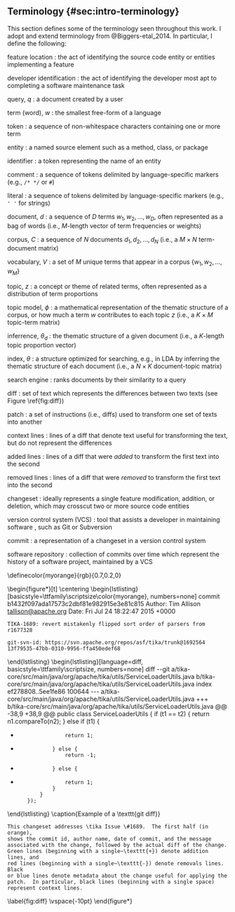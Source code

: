 ## Terminology {#sec:intro-terminology}

This section defines some of the terminology seen throughout this work.
I adopt and extend terminology from @Biggers-etal_2014. In particular, I
define the following:

feature location
:   the act of identifying the source code entity or entities implementing a
feature

developer identification
:   the act of identifying the developer most apt to completing a software
maintenance task

query, $q$
:   a document created by a user

term (word), $w$
:   the smallest free-form of a language

token
:   a sequence of non-whitespace characters containing one or more term

entity
:   a named source element such as a method, class, or package

identifier
:   a token representing the name of an entity

comment
:   a sequence of tokens delimited by language-specific markers (e.g., `/* */`
or `#`)

literal
:   a sequence of tokens delimited by language-specific markers (e.g., `' '`
for strings)

document, $d$
:   a sequence of $D$ terms $w_1, w_2, ..., w_D$, often represented as a
bag of words (i.e., $M$-length vector of term frequencies or weights)

corpus, $C$
:   a sequence of $N$ documents $d_1, d_2, ..., d_N$ (i.e., a $M \times N$
term-document matrix)

vocabulary, $V$
:   a set of $M$ unique terms that appear in a corpus $\{w_1, w_2, ..., w_M\}$

topic, $z$
:   a concept or theme of related terms, often represented as a distribution of
term proportions

topic model, $\phi$
:   a mathematical representation of the thematic structure of a corpus, or how
much a term $w$ contributes to each topic $z$ (i.e., a $K \times M$ topic-term
matrix)

inferrence, $\theta_d$
:   the thematic structure of a given document (i.e., a $K$-length topic
proportion vector)

index, $\theta$
:   a structure optimized for searching, e.g., in LDA by
inferring the thematic structure of each document (i.e., a $N \times K$
document-topic matrix)

search engine
:   ranks documents by their similarity to a query

diff
:   set of text which represents the differences between two texts (see Figure
\ref{fig:diff})

patch
:   a set of instructions (i.e., diffs) used to transform one set of texts into
another

context lines
:   lines of a diff that denote text useful for transforming the text, but do
not represent the differences

added lines
:   lines of a diff that were *added* to transform the first text into the
second

removed lines
:   lines of a diff that were *removed* to transform the first text into the
second

changeset
:   ideally represents a single feature modification, addition, or deletion,
which may crosscut two or more source code entities

version control system (VCS)
:   tool that assists a developer in maintaining software , such as Git or
Subversion

commit
:   a representation of a changeset in a version control system

software repository
:   collection of commits over time which represent the history of a software
project, maintained by a VCS


<!--
\begin{figure*}[t]
\centering
\begin{lstlisting}[language=diff, basicstyle=\ttfamily\scriptsize, numbers=none]
diff --git a/src/java/net/sf/jabref/EntryEditor.java b/src/java/net/sf/jabref/EntryEditor.java
index 8c56723..6b4788e 100644
--- a/src/java/net/sf/jabref/EntryEditor.java
+++ b/src/java/net/sf/jabref/EntryEditor.java
@@ -669,7 +669,8 @@ public class EntryEditor extends JPanel implements VetoableChangeListener {
     public void storeCurrentEdit() {
         Component comp = Globals.focusListener.getFocused();
         if ((comp == source) || ((comp instanceof FieldEditor) && this.isAncestorOf(comp))) {
-            ((FieldEditor)comp).clearAutoCompleteSuggestion();
+            if (comp instanceof FieldEditor)
+                ((FieldEditor)comp).clearAutoCompleteSuggestion();
             storeFieldAction.actionPerformed(new ActionEvent(comp, 0, ""));
         }
     }
\end{lstlisting}
\caption{Example of a \texttt{git diff}}
This changeset addresses JabRef's Issue \#2904968.
Black or blue lines denote metadata about the change useful for patching.
In particular, black lines represent context lines (beginning with a single space).
Red lines (beginning with a single~\texttt{-}) denote line removals,
and green lines (beginning with a single~\texttt{+}) denote line additions.
\label{fig:diff}
\vspace{-10pt}
\end{figure*}
-->

\definecolor{myorange}{rgb}{0.7,0.2,0}

\begin{figure*}[t]
\centering
\begin{lstlisting}[basicstyle=\ttfamily\scriptsize\color{myorange}, numbers=none]
commit b1432f097ada17573c2dbf81e982915e3e81c815
Author: Tim Allison <tallison@apache.org>
Date:   Fri Jul 24 18:22:47 2015 +0000

    TIKA-1689: revert mistakenly flipped sort order of parsers from r1677328

    git-svn-id: https://svn.apache.org/repos/asf/tika/trunk@1692564 13f79535-47bb-0310-9956-ffa450edef68
\end{lstlisting}
\begin{lstlisting}[language=diff, basicstyle=\ttfamily\scriptsize, numbers=none]
diff --git a/tika-core/src/main/java/org/apache/tika/utils/ServiceLoaderUtils.java b/tika-core/src/main/java/org/apache/tika/utils/ServiceLoaderUtils.java
index ef278808..5ee1fe86 100644
--- a/tika-core/src/main/java/org/apache/tika/utils/ServiceLoaderUtils.java
+++ b/tika-core/src/main/java/org/apache/tika/utils/ServiceLoaderUtils.java
@@ -38,9 +38,9 @@ public class ServiceLoaderUtils {
                 if (t1 == t2) {
                     return n1.compareTo(n2);
                 } else if (t1) {
-                    return 1;
-                } else {
                     return -1;
+                } else {
+                    return 1;
                 }
             }
         });
\end{lstlisting}
\caption{Example of a \texttt{git diff}}

    This changeset addresses \tika Issue \#1689.  The first half (in orange),
    shows the commit id, author name, date of commit, and the message
    associated with the change, followed by the actual diff of the change.
    Green lines (beginning with a single~\texttt{+}) denote addition lines, and
    red lines (beginning with a single~\texttt{-}) denote removals lines. Black
    or blue lines denote metadata about the change useful for applying the
    patch.  In particular, black lines (beginning with a single space)
    represent context lines.

\label{fig:diff}
\vspace{-10pt}
\end{figure*}
